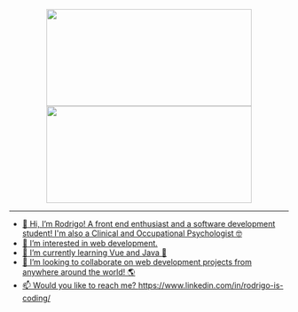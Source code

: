 <div align="center">
  <a href="https://github.com/rjuarez1903">
  <img height="175em" width="370" src="https://github-readme-stats.vercel.app/api?username=rjuarez1903&show_icons=true&theme=tokyonight&include_all_commits=true&count_private=true"/>
  <img height="175em" width="370" src="https://github-readme-stats.vercel.app/api/top-langs/?username=rjuarez1903&layout=compact&langs_count=7&theme=tokyonight"/>
</div>
<hr>

- 👋 Hi, I’m Rodrigo! A front end enthusiast and a software development student! I'm also a Clinical and Occupational Psychologist 🤓
- 👀 I’m interested in web development.
- 🌱 I’m currently learning Vue and Java 💪
- 💞️ I’m looking to collaborate on web development projects from anywhere around the world! 🌎
- 📫 Would you like to reach me? https://www.linkedin.com/in/rodrigo-is-coding/

<!---
rjuarez1903/rjuarez1903 is a ✨ special ✨ repository because its `README.md` (this file) appears on your GitHub profile.
You can click the Preview link to take a look at your changes.
--->
